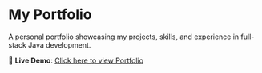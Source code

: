 # My Portfolio

A personal portfolio showcasing my projects, skills, and experience in full-stack Java development.

🚀 **Live Demo**: [Click here to view Portfolio](my-portfolio-9yoihoxm3-dhirajs-projects-0ce96b3f.vercel.app)
